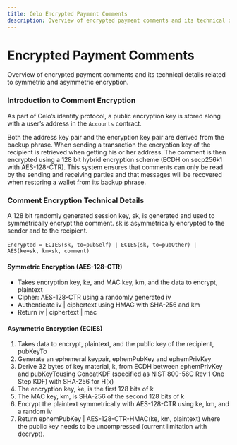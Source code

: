 ```yaml
---
title: Celo Encrypted Payment Comments
description: Overview of encrypted payment comments and its technical details related to symmetric and asymmetric encryption.
---
```

# Encrypted Payment Comments

Overview of encrypted payment comments and its technical details related to symmetric and asymmetric encryption.
### Introduction to Comment Encryption

As part of Celo’s identity protocol, a public encryption key is stored along with a user’s address in the `Accounts` contract. 

Both the address key pair and the encryption key pair are derived from the backup phrase. When sending a transaction the encryption key of the recipient is retrieved when getting his or her address. The comment is then encrypted using a 128 bit hybrid encryption scheme \(ECDH on secp256k1 with AES-128-CTR\). This system ensures that comments can only be read by the sending and receiving parties and that messages will be recovered when restoring a wallet from its backup phrase.

### Comment Encryption Technical Details

A 128 bit randomly generated session key, sk, is generated and used to symmetrically encrypt the comment. sk is asymmetrically encrypted to the sender and to the recipient.

‌`Encrypted = ECIES(sk, to=pubSelf) | ECIES(sk, to=pubOther) | AES(ke=sk, km=sk, comment)`

#### ‌Symmetric Encryption \(AES-128-CTR\)

- Takes encryption key, ke, and MAC key, km, and the data to encrypt, plaintext
- Cipher: AES-128-CTR using a randomly generated iv
- Authenticate iv \| ciphertext using HMAC with SHA-256 and km
- Return iv \| ciphertext \| mac

#### Asymmetric Encryption \(ECIES\)

1.  Takes data to encrypt, plaintext, and the public key of the recipient, pubKeyTo
2.  Generate an ephemeral keypair, ephemPubKey and ephemPrivKey
3.  Derive 32 bytes of key material, k, from ECDH between ephemPrivKey and pubKeyTousing ConcatKDF \(specified as NIST 800-56C Rev 1 One Step KDF\) with SHA-256 for H\(x\)
4.  The encryption key, ke, is the first 128 bits of k
5.  The MAC key, km, is SHA-256 of the second 128 bits of k
6.  Encrypt the plaintext symmetrically with AES-128-CTR using ke, km, and a random iv
7.  Return ephemPubKey \| AES-128-CTR-HMAC\(ke, km, plaintext\) where the public key needs to be uncompressed \(current limitation with decrypt\).
